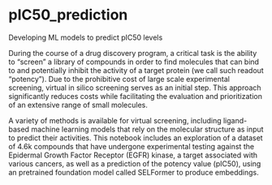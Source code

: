 # pIC50_prediction
Developing ML models to predict pIC50 levels 


During the course of a drug discovery program, a critical task is the ability to “screen” a
library of compounds in order to find molecules that can bind to and potentially inhibit
the activity of a target protein (we call such readout “potency”). Due to the prohibitive
cost of large scale experimental screening, virtual in silico screening serves as an initial
step. This approach significantly reduces costs while facilitating the evaluation and
prioritization of an extensive range of small molecules.

A variety of methods is available for virtual screening, including ligand-based machine
learning models that rely on the molecular structure as input to predict their activities.
This notebook includes an exploration of a dataset of 4.6k compounds that have undergone 
experimental testing against the Epidermal Growth Factor Receptor (EGFR) kinase, a target
associated with various cancers, as well as a prediction of the potency value (pIC50), using 
an pretrained foundation model called SELFormer to produce embeddings.
